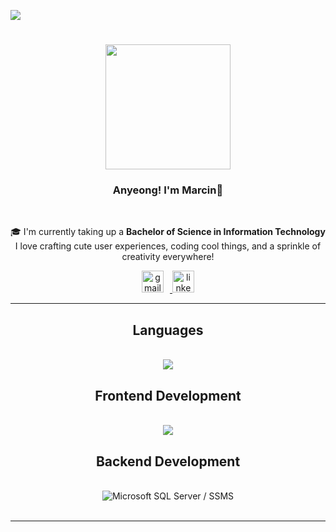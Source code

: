 ![](https://komarev.com/ghpvc/?username=marcinpascua&color=grey)

<h1 align="center">
    <img src="https://media1.tenor.com/m/_7JWmn89DpQAAAAd/100.gif" width="200" height="200"/>
</h1>

<h3 align="center">Anyeong! I'm Marcin🌸</h3>

<br/>

<div align="center">
 
 🎓 I'm currently taking up a **Bachelor of Science in Information Technology** <br>
 I love crafting cute user experiences, coding cool things, and a sprinkle of creativity everywhere!
 
 </div>
 
<div align="center">
  <a href="mailto:pascua.marcin1@gmail.com">
    <img src="https://img.icons8.com/color/48/000000/gmail-new.png" alt="gmail" width="35" style="margin-right:10px;"/>
  </a>
  <a href="https://www.linkedin.com/in/marcinpascua/" target="_blank">
    <img src="https://cdn.jsdelivr.net/gh/devicons/devicon/icons/linkedin/linkedin-original.svg" alt="linkedin" width="35"/>
  </a>
</div>

 <hr/>
 <h2 align="center">Languages</h2>
<br/>
<div align="center">
    <img src="https://skillicons.dev/icons?i=c,cs,java" /><br>
</div>
 
<h2 align="center">Frontend Development</h2>
<br/>
<div align="center">
    <img src="https://skillicons.dev/icons?i=html,css,javascript,figma" /><br>
</div>

<h2 align="center">Backend Development</h2>
<br/>
<div align="center">
    <img src="https://img.icons8.com/color/48/000000/microsoft-sql-server.png" title="Microsoft SQL Server / SSMS"/><br>
<br/>
<hr/>
